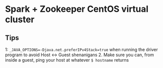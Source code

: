 # Spark + Zookeeper CentOS virtual cluster

## Tips

1: `_JAVA_OPTIONS=-Djava.net.preferIPv4Stack=true` when running the driver program to avoid Host <-> Guest shenanigans
2. Make sure you can, from inside a guest, ping your host at whatever `$ hostname` returns

